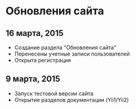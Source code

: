 Обновления сайта
================

16 марта, 2015
--------------

- Создание раздела "Обновления сайта"
- Перенесены учетные записи пользователей
- Открыта регистрация

9 марта, 2015
-------------

- Запуск тестовой версии сайта
- Открытие разделов документации (Yii1/Yii2)